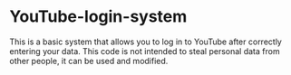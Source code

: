 # YouTube-login-system
This is a basic system that allows you to log in to YouTube after correctly entering your data. This code is not intended to steal personal data from other people, it can be used and modified.
